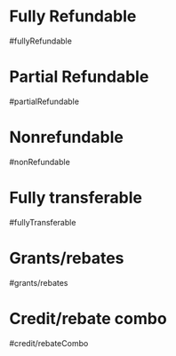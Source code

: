 # Fully Refundable
#fullyRefundable

# Partial Refundable
#partialRefundable
# Nonrefundable
#nonRefundable

# Fully transferable
#fullyTransferable
# Grants/rebates
#grants/rebates
# Credit/rebate combo
#credit/rebateCombo

